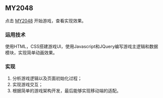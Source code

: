 ## MY2048

点击 [MY2048](https://closertoyou.github.io/MY2048/) 开始游戏，查看实现效果。

### 运用技术

使用HTML，CSS搭建游戏UI，使用Javascript和JQuery编写游戏主逻辑和数据模块，实现简单动画效果。

### 实现

1. 分析游戏逻辑以及页面初始化过程；
2. 实现游戏交互；
3. 根据简单的游戏架构开发，最后能够实现移动端的适配。


